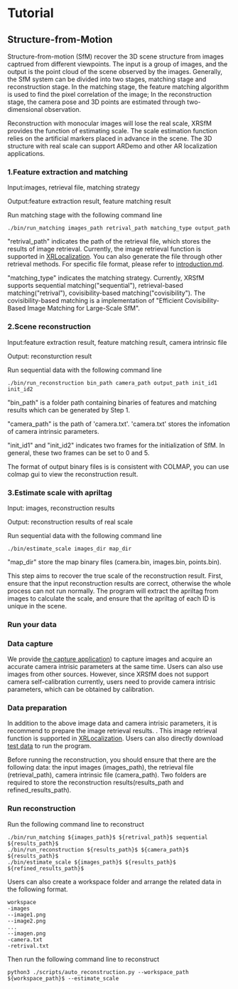  
# Tutorial 

## Structure-from-Motion

Structure-from-motion (SfM) recover the 3D scene structure from images captrued from different viewpoints.
The input is a group of images, and the output is the point cloud of the scene observed by the images. 
Generally, the SfM system can be divided into two stages, matching stage and reconstruction stage.
In the matching stage, the feature matching algorithm is used to find the pixel correlation of the image;
In the reconstruction stage, the camera pose and 3D points are estimated through two-dimensional observation.

Reconstruction with monocular images will lose the real scale, XRSfM provides the function of estimating scale.
The scale estimation function relies on the artificial markers placed in advance in the scene.
The 3D structure with real scale can support ARDemo and other AR localization applications.

### 1.Feature extraction and matching
Input:images, retrieval file, matching strategy

Output:feature extraction result, feature matching result

Run matching stage with the following command line

```
./bin/run_matching images_path retrival_path matching_type output_path
```

"retrival_path" indicates the path of the retrieval file, which stores the results of image retrieval.
Currently, the image retrieval function is supported in [XRLocalization](https://github.com/openxrlab/xrlocalization/tree/main/docs/en/tutorials/generate_image_pairs.md).
You can also generate the file through other retrieval methods. For specific file format, please refer to [introduction.md](./introduction.md).

"matching_type" indicates the matching strategy.
Currently, XRSfM supports sequential matching("sequential"), retrieval-based matching("retrival"), covisibility-based matching("covisibility").
The covisibility-based matching is a implementation of "Efficient Covisibility-Based Image Matching for Large-Scale SfM".



### 2.Scene reconstruction
Input:feature extraction result, feature matching result, camera intrinsic file



Output: reconsturction result

Run sequential data with the following command line
```
./bin/run_reconstruction bin_path camera_path output_path init_id1 init_id2
```

"bin_path" is a folder path containing binaries of features and matching results which can be generated by Step 1. 

"camera_path" is the path of 'camera.txt'. 'camera.txt' stores the infomation of camera intrinsic parameters.

"init_id1" and "init_id2" indicates two frames for the initialization of SfM.
In general, these two frames can be set to 0 and 5.

The format of output binary files is is consistent with COLMAP, you can use colmap gui to view the reconstruction result.

### 3.Estimate scale with apriltag
Input: images, reconstruction results 

Output: reconstruction results of real scale

Run sequential data with the following command line
```
./bin/estimate_scale images_dir map_dir
```

"map_dir" store the map binary files (camera.bin, images.bin, points.bin).

This step aims to recover the true scale of the reconstruction result.
First, ensure that the input reconstruction results are correct, otherwise the whole process can not run normally.
The program will extract the apriltag from images to calculate the scale, and ensure that the apriltag of each ID is unique in the scene.

### Run your data

### Data capture

We provide [the capture application](http://doc.openxrlab.org.cn/openxrlab_docment/ARDemo/ARdemo.html#data-capturer-on-your-phone)) to capture images and acquire an accurate camera intrisic parameters at the same time.
Users can also use images from other sources. 
However, since XRSfM does not support camera self-calibration currently, users need to provide camera intrisic parameters, which can be obtained by calibration.


### Data preparation
In addition to the above image data and camera intrisic parameters, 
it is recommend to prepare the image retrieval results. . 
This image retrieval function is supported in [XRLocalization](https://github.com/openxrlab/xrlocalization/tree/main/docs/en/tutorials/generate_image_pairs.md).
Users can also directly download [test data](https://openxrlab-share.oss-cn-hongkong.aliyuncs.com/xrsfm/test_data.zip?versionId=CAEQQBiBgMCi_6mllxgiIGI2ZjM1YjE1NjBmNTRmYjc5NzZlMzZkNWY1ZTk1YWFj) to run the program.

Before running the reconstruction, you should ensure that there are the following data:
the input images (images_path),
the retrieval file (retrieval_path),
camera intrinsic file (camera_path).
Two folders are required to store the reconstruction results(results_path and refined_results_path).

### Run reconstruction
 
Run the following command line to reconstruct
```
./bin/run_matching ${images_path}$ ${retrival_path}$ sequential ${results_path}$
./bin/run_reconstruction ${results_path}$ ${camera_path}$ ${results_path}$
./bin/estimate_scale ${images_path}$ ${results_path}$ ${refined_results_path}$
```

Users can also create a workspace folder and arrange the related data in the following format.
```
workspace
-images
--image1.png
--image2.png
...
--imagen.png
-camera.txt
-retrival.txt
```
Then run the following command line to reconstruct
```
python3 ./scripts/auto_reconstruction.py --workspace_path ${workspace_path}$ --estimate_scale
``` 